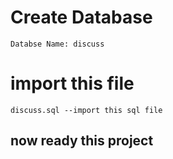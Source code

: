 # Create Database
	Databse Name: discuss
# import this file
	discuss.sql --import this sql file 
## now ready this project
